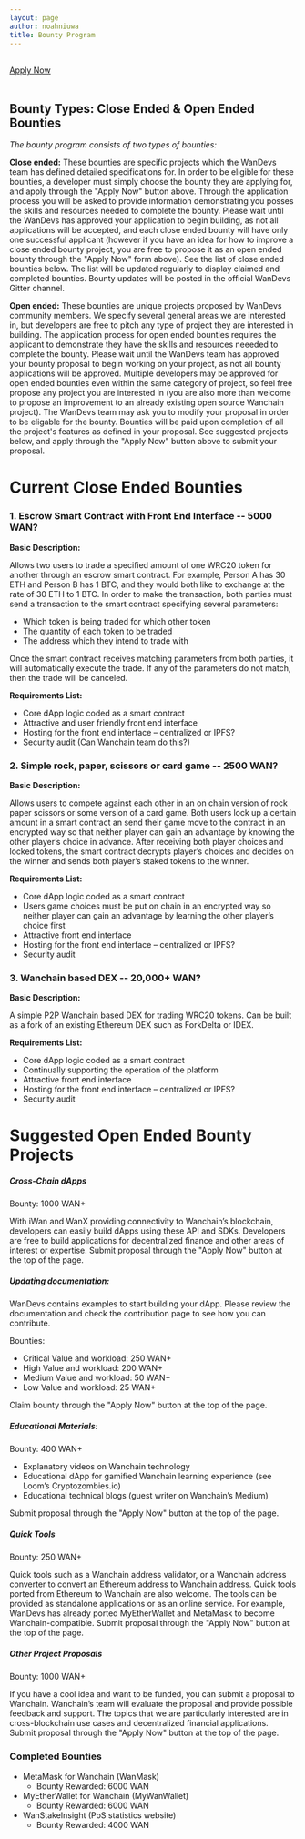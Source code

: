 ```yaml
---
layout: page
author: noahniuwa
title: Bounty Program
---
```

<br>
<div class="button-container">
  <a href="https://forms.gle/X9JxAyWtQUvPbTZM7" target="_blank" class="my-button">Apply Now </a>
</div>
<br>

## Bounty Types: Close Ended & Open Ended Bounties

*The bounty program consists of two types of bounties:*

**Close ended:** These bounties are specific projects which the WanDevs team has defined detailed specifications for. In order to be eligible for these bounties, a developer must simply choose the bounty they are applying for, and apply through the "Apply Now" button above. Through the application process you will be asked to provide information demonstrating you posses the skills and resources needed to complete the bounty. Please wait until the WanDevs has approved your application to begin building, as not all applications will be accepted, and each close ended bounty will have only one successful applicant (however if you have an idea for how to improve a close ended bounty project, you are free to propose it as an open ended bounty through the "Apply Now" form above). See the list of close ended bounties below. The list will be updated regularly to display claimed and completed bounties. Bounty updates will be posted in the official WanDevs Gitter channel.

**Open ended:** These bounties are unique projects proposed by WanDevs community members. We specify several general areas we are interested in, but developers are free to pitch any type of project they are interested in building. The application process for open ended bounties requires the applicant to demonstrate they have the skills and resources neeeded to complete the bounty. Please wait until the WanDevs team has approved your bounty proposal to begin working on your project, as not all bounty applications will be approved. Multiple developers may be approved for open ended bounties even within the same category of project, so feel free propose any project you are interested in (you are also more than welcome to propose an improvement to an already existing open source Wanchain project). The WanDevs team may ask you to modify your proposal in order to be eligable for the bounty. Bounties will be paid upon completion of all the project's features as defined in your proposal. See suggested projects below, and apply through the "Apply Now" button above to submit your proposal. 

# Current Close Ended Bounties

### 1. Escrow Smart Contract with Front End Interface -- 5000 WAN? 

**Basic Description:**  

Allows two users to trade a specified amount of one WRC20 token for another through an escrow smart contract. For example, Person A has 30 ETH and Person B has 1 BTC, and they would both like to exchange at the rate of 30 ETH to 1 BTC. In order to make the transaction, both parties must send a transaction to the smart contract specifying several parameters: 
  
* Which token is being traded for which other token 
* The quantity of each token to be traded 
* The address which they intend to trade with 

Once the smart contract receives matching parameters from both parties, it will automatically execute the trade. If any of the parameters do not match, then the trade will be canceled. 

**Requirements List:**

* Core dApp logic coded as a smart contract 
* Attractive and user friendly front end interface 
* Hosting for the front end interface – centralized or IPFS? 
* Security audit (Can Wanchain team do this?)

### 2. Simple rock, paper, scissors or card game -- 2500 WAN?

**Basic Description:**  

Allows users to compete against each other in an on chain version of rock paper scissors or some version of a card game. Both users lock up a certain amount in a smart contract an send their game move to the contract in an encrypted way so that neither player can gain an advantage by knowing the other player’s choice in advance. After receiving both player choices and locked tokens, the smart contract decrypts player’s choices and decides on the winner and sends both player’s staked tokens to the winner. 
  
**Requirements List:**  

* Core dApp logic coded as a smart contract 
* Users game choices must be put on chain in an encrypted way so neither player can gain an advantage by learning the other player’s choice first
* Attractive front end interface 
* Hosting for the front end interface – centralized or IPFS? 
* Security audit 


### 3. Wanchain based DEX -- 20,000+ WAN? 

**Basic Description:**  

A simple P2P Wanchain based DEX for trading WRC20 tokens. Can be built as a fork of an existing Ethereum DEX such as ForkDelta or IDEX. 

**Requirements List:**

* Core dApp logic coded as a smart contract 
* Continually supporting the operation of the platform 
* Attractive front end interface 
* Hosting for the front end interface – centralized or IPFS? 
* Security audit 


# Suggested Open Ended Bounty Projects

##### Cross-Chain dApps 

Bounty: 1000 WAN+ 

With iWan and WanX providing connectivity to Wanchain’s blockchain, developers can easily build dApps using these API and SDKs. Developers are free to build applications for decentralized finance and other areas of interest or expertise. Submit proposal through the "Apply Now" button at the top of the page. 

#####  Updating documentation: 

WanDevs contains examples to start building your dApp. Please review the documentation and check the contribution page to see how you can contribute. 

Bounties:  

- Critical Value and workload: 250 WAN+ 
- High Value and workload: 200 WAN+  
- Medium Value and workload: 50 WAN+ 
- Low Value and workload: 25 WAN+ 

Claim bounty through the "Apply Now" button at the top of the page. 

##### Educational Materials:  

Bounty: 400 WAN+ 

- Explanatory videos on Wanchain technology 
- Educational dApp for gamified Wanchain learning experience (see Loom’s Cryptozombies.io) 
- Educational technical blogs (guest writer on Wanchain’s Medium) 

Submit proposal through the "Apply Now" button at the top of the page. 

##### Quick Tools 

Bounty: 250 WAN+ 

Quick tools such as a Wanchain address validator, or a Wanchain address converter to convert an Ethereum address to Wanchain address. Quick tools ported from Ethereum to Wanchain are also welcome. The tools can be provided as standalone applications or as an online service. For example, WanDevs has already ported MyEtherWallet and MetaMask to become Wanchain-compatible. Submit proposal through the "Apply Now" button at the top of the page. 

##### Other Project Proposals 

Bounty: 1000 WAN+ 

If you have a cool idea and want to be funded, you can submit a proposal to Wanchain. Wanchain’s team will evaluate the proposal and provide possible feedback and support. The topics that we are particularly interested are in cross-blockchain use cases and decentralized financial applications. Submit proposal through the "Apply Now" button at the top of the page. 

### Completed Bounties 

- MetaMask for Wanchain (WanMask) 
  - Bounty Rewarded: 6000 WAN 
- MyEtherWallet for Wanchain (MyWanWallet) 
  - Bounty Rewarded: 6000 WAN 
- WanStakeInsight (PoS statistics website)
  - Bounty Rewarded: 4000 WAN 
